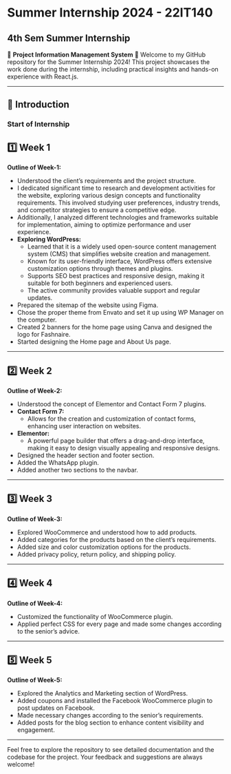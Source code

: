# Summer Internship 2024 - 22IT140
## 4th Sem Summer Internship

🌟 **Project Information Management System** 🌟
Welcome to my GitHub repository for the Summer Internship 2024! This project showcases the work done during the internship, including practical insights and hands-on experience with React.js.

---

## 🚀 Introduction

### Start of Internship

## 1️⃣ Week 1
**Outline of Week-1:**

- Understood the client’s requirements and the project structure.
- I dedicated significant time to research and development activities for the website, exploring various design concepts and functionality requirements. This involved studying user preferences, industry trends, and competitor strategies to ensure a competitive edge.
- Additionally, I analyzed different technologies and frameworks suitable for implementation, aiming to optimize performance and user experience.
- **Exploring WordPress:**
  - Learned that it is a widely used open-source content management system (CMS) that simplifies website creation and management.
  - Known for its user-friendly interface, WordPress offers extensive customization options through themes and plugins.
  - Supports SEO best practices and responsive design, making it suitable for both beginners and experienced users.
  - The active community provides valuable support and regular updates.
- Prepared the sitemap of the website using Figma.
- Chose the proper theme from Envato and set it up using WP Manager on the computer.
- Created 2 banners for the home page using Canva and designed the logo for Fashnaire.
- Started designing the Home page and About Us page.

---

## 2️⃣ Week 2
**Outline of Week-2:**

- Understood the concept of Elementor and Contact Form 7 plugins.
- **Contact Form 7:**
  - Allows for the creation and customization of contact forms, enhancing user interaction on websites.
- **Elementor:**
  - A powerful page builder that offers a drag-and-drop interface, making it easy to design visually appealing and responsive designs.
- Designed the header section and footer section.
- Added the WhatsApp plugin.
- Added another two sections to the navbar.

---

## 3️⃣ Week 3
**Outline of Week-3:**

- Explored WooCommerce and understood how to add products.
- Added categories for the products based on the client’s requirements.
- Added size and color customization options for the products.
- Added privacy policy, return policy, and shipping policy.

---

## 4️⃣ Week 4
**Outline of Week-4:**

- Customized the functionality of WooCommerce plugin.
- Applied perfect CSS for every page and made some changes according to the senior’s advice.

---

## 5️⃣ Week 5
**Outline of Week-5:**

- Explored the Analytics and Marketing section of WordPress.
- Added coupons and installed the Facebook WooCommerce plugin to post updates on Facebook.
- Made necessary changes according to the senior’s requirements.
- Added posts for the blog section to enhance content visibility and engagement.

---

Feel free to explore the repository to see detailed documentation and the codebase for the project. Your feedback and suggestions are always welcome!
